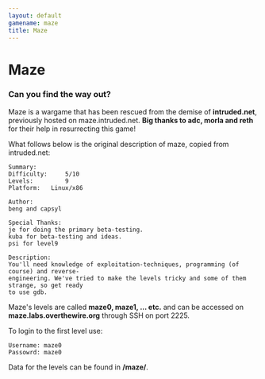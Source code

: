 ```yaml
---
layout: default
gamename: maze
title: Maze
---
```


Maze
====

### Can you find the way out?

Maze is a wargame that has been rescued from the demise of
**intruded.net**, previously hosted on maze.intruded.net. **Big thanks
to adc, morla and reth** for their help in resurrecting this game!

What follows below is the original description of maze, copied from
intruded.net:

    Summary:
    Difficulty:     5/10
    Levels:         9
    Platform:   Linux/x86

    Author:
    beng and capsyl

    Special Thanks:
    je for doing the primary beta-testing.
    kuba for beta-testing and ideas.
    psi for level9

    Description:
    You'll need knowledge of exploitation-techniques, programming (of course) and reverse-
    engineering. We've tried to make the levels tricky and some of them strange, so get ready
    to use gdb.

Maze's levels are called **maze0, maze1, ... etc.** and can be accessed
on **maze.labs.overthewire.org** through SSH on port 2225.

To login to the first level use:

    Username: maze0
    Passowrd: maze0

Data for the levels can be found in **/maze/**.
